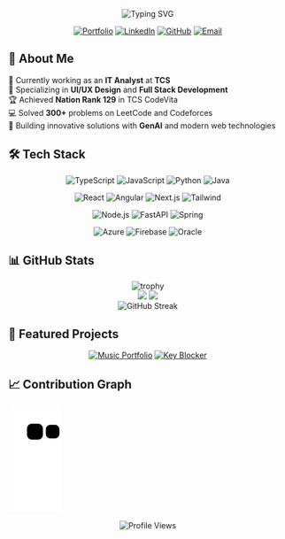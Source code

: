 <div align="center">
  <img src="https://readme-typing-svg.herokuapp.com?font=Fira+Code&duration=3000&pause=1000&color=2C974B&center=true&vCenter=true&multiline=true&width=535&height=100&lines=Hi+👋+I'm+Indranil+Bhattacharya;Full+Stack+Developer+%7C+UI%2FUX+Designer;Building+innovative+web+solutions" alt="Typing SVG" />
</div>

<div align="center">
  
[![Portfolio](https://img.shields.io/badge/Portfolio-indranildev.in-blue?style=for-the-badge&logo=firefox-browser&logoColor=white)](https://indranildev.in)
[![LinkedIn](https://img.shields.io/badge/LinkedIn-Connect-blue?style=for-the-badge&logo=linkedin)](https://www.linkedin.com/in/indranil-bhattacharya/)
[![GitHub](https://img.shields.io/badge/GitHub-Follow-181717?style=for-the-badge&logo=github)](https://github.com/IndranilBhattacharya)
[![Email](https://img.shields.io/badge/Email-Contact-red?style=for-the-badge&logo=gmail)](mailto:indranil.b.professional@gmail.com)
  
</div>

## 💫 About Me

🔭 Currently working as an **IT Analyst** at **TCS**  
🌱 Specializing in **UI/UX Design** and **Full Stack Development**  
🏆 Achieved **Nation Rank 129** in TCS CodeVita  
💻 Solved **300+** problems on LeetCode and Codeforces  
🚀 Building innovative solutions with **GenAI** and modern web technologies

## 🛠️ Tech Stack

<div align="center">

![TypeScript](https://img.shields.io/badge/TypeScript-007ACC?style=for-the-badge&logo=typescript&logoColor=white)
![JavaScript](https://img.shields.io/badge/JavaScript-F7DF1E?style=for-the-badge&logo=javascript&logoColor=black)
![Python](https://img.shields.io/badge/Python-3776AB?style=for-the-badge&logo=python&logoColor=white)
![Java](https://img.shields.io/badge/Java-ED8B00?style=for-the-badge&logo=openjdk&logoColor=white)

![React](https://img.shields.io/badge/React-20232A?style=for-the-badge&logo=react&logoColor=61DAFB)
![Angular](https://img.shields.io/badge/Angular-DD0031?style=for-the-badge&logo=angular&logoColor=white)
![Next.js](https://img.shields.io/badge/Next.js-000000?style=for-the-badge&logo=next.js&logoColor=white)
![Tailwind](https://img.shields.io/badge/Tailwind_CSS-38B2AC?style=for-the-badge&logo=tailwind-css&logoColor=white)

![Node.js](https://img.shields.io/badge/Node.js-43853D?style=for-the-badge&logo=node.js&logoColor=white)
![FastAPI](https://img.shields.io/badge/FastAPI-009688?style=for-the-badge&logo=fastapi&logoColor=white)
![Spring](https://img.shields.io/badge/Spring-6DB33F?style=for-the-badge&logo=spring&logoColor=white)

![Azure](https://img.shields.io/badge/Azure-0089D6?style=for-the-badge&logo=microsoft-azure&logoColor=white)
![Firebase](https://img.shields.io/badge/Firebase-FFCA28?style=for-the-badge&logo=firebase&logoColor=black)
![Oracle](https://img.shields.io/badge/Oracle-F80000?style=for-the-badge&logo=oracle&logoColor=white)

</div>

## 📊 GitHub Stats

<div align="center">
  <img src="https://github-profile-trophy.vercel.app/?username=IndranilBhattacharya&theme=radical&row=1&column=7" alt="trophy" />
</div>

<div align="center">
  <img height="180em" src="https://github-readme-stats.vercel.app/api?username=IndranilBhattacharya&show_icons=true&theme=radical&include_all_commits=true&count_private=true"/>
  <img height="180em" src="https://github-readme-stats.vercel.app/api/top-langs/?username=IndranilBhattacharya&layout=compact&langs_count=7&theme=radical"/>
</div>

<div align="center">
  <img src="https://github-readme-streak-stats.herokuapp.com/?user=IndranilBhattacharya&theme=radical" alt="GitHub Streak" />
</div>

## 🎯 Featured Projects

<div align="center">

[![Music Portfolio](https://github-readme-stats.vercel.app/api/pin/?username=IndranilBhattacharya&repo=music-portfolio&theme=radical)](https://github.com/IndranilBhattacharya/music-portfolio)
[![Key Blocker](https://github-readme-stats.vercel.app/api/pin/?username=IndranilBhattacharya&repo=key-blocker&theme=radical)](https://github.com/IndranilBhattacharya/key-blocker)

</div>

## 📈 Contribution Graph

![Snake animation](https://github.com/IndranilBhattacharya/IndranilBhattacharya/blob/output/github-contribution-grid-snake.svg)

<div align="center">
  <img src="https://komarev.com/ghpvc/?username=IndranilBhattacharya&label=Profile%20views&color=0e75b6&style=flat" alt="Profile Views" />
</div>
